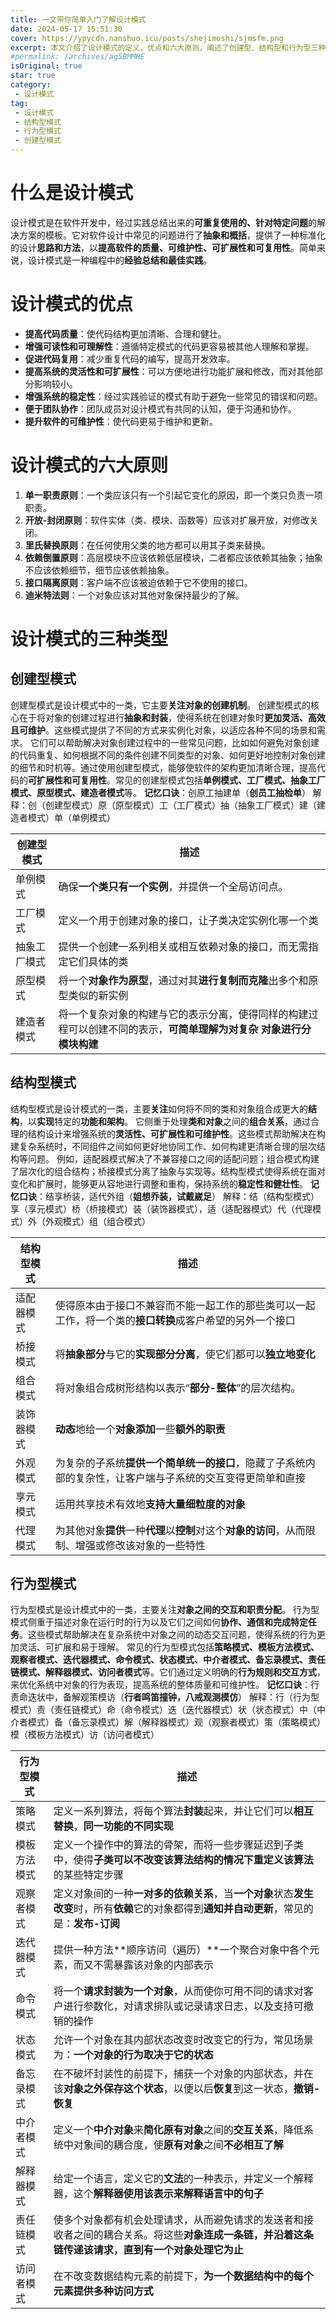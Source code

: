 ```yaml
---
title: 一文带你简单入门了解设计模式
date: 2024-05-17 15:51:30
cover: https://ypycdn.nanshuo.icu/posts/shejimoshi/sjmsfm.png
excerpt: 本文介绍了设计模式的定义、优点和六大原则，阐述了创建型、结构型和行为型三种类型的设计模式，包括其含义和适用场景，并给出了记忆口诀
#permalink: /archives/ag5BMMHE
isOriginal: true
star: true
category:
 - 设计模式
tag:
 - 设计模式
 - 结构型模式
 - 行为型模式
 - 创建型模式
---
```


# 什么是设计模式
设计模式是在软件开发中，经过实践总结出来的**可重复使用的、针对特定问题**的解决方案的模板。它对软件设计中常见的问题进行了**抽象和概括**，提供了一种标准化的设计**思路和方法**，以**提高软件的质量、可维护性、可扩展性和可复用性**。简单来说，设计模式是一种编程中的**经验总结和最佳实践**。
# 设计模式的优点

- **提高代码质量**：使代码结构更加清晰、合理和健壮。
- **增强可读性和可理解性**：遵循特定模式的代码更容易被其他人理解和掌握。
- **促进代码复用**：减少重复代码的编写，提高开发效率。
- **提高系统的灵活性和可扩展性**：可以方便地进行功能扩展和修改，而对其他部分影响较小。
- **增强系统的稳定性**：经过实践验证的模式有助于避免一些常见的错误和问题。
- **便于团队协作**：团队成员对设计模式有共同的认知，便于沟通和协作。
- **提升软件的可维护性**：使代码更易于维护和更新。
# 设计模式的六大原则

1. **单一职责原则**：一个类应该只有一个引起它变化的原因，即一个类只负责一项职责。
2. **开放-封闭原则**：软件实体（类、模块、函数等）应该对扩展开放，对修改关闭。
3. **里氏替换原则**：在任何使用父类的地方都可以用其子类来替换。
4. **依赖倒置原则**：高层模块不应该依赖低层模块，二者都应该依赖其抽象；抽象不应该依赖细节，细节应该依赖抽象。
5. **接口隔离原则**：客户端不应该被迫依赖于它不使用的接口。
6. **迪米特法则**：一个对象应该对其他对象保持最少的了解。
# 设计模式的三种类型
## 创建型模式
创建型模式是设计模式中的一类，它主要**关注对象的创建机制**。
创建型模式的核心在于将对象的创建过程进行**抽象和封装**，使得系统在创建对象时**更加灵活、高效且可维护**。这些模式提供了不同的方式来实例化对象，以适应各种不同的场景和需求。 它们可以帮助解决对象创建过程中的一些常见问题，比如如何避免对象创建的代码重复、如何根据不同的条件创建不同类型的对象、如何更好地控制对象创建的细节和时机等。通过使用创建型模式，能够使软件的架构更加清晰合理，提高代码的**可扩展性和可复用性**。常见的创建型模式包括**单例模式、工厂模式、抽象工厂模式、原型模式、建造者模式**等。
**记忆口诀**：创原工抽建单（**创员工抽检单**）
解释：创（创建型模式）原（原型模式）工（工厂模式）抽（抽象工厂模式）建（建造者模式）单（单例模式）

| 创建型模式 | 描述 |
| --- | --- |
| 单例模式 | 确保**一个类只有一个实例**，并提供一个全局访问点。 |
| 工厂模式 | 定义一个用于创建对象的接口，让子类决定实例化哪一个类 |
| 抽象工厂模式 | 提供一个创建一系列相关或相互依赖对象的接口，而无需指定它们具体的类 |
| 原型模式 | 将一个**对象作为原型**，通过对其**进行复制而克隆**出多个和原型类似的新实例 |
| 建造者模式 | 将一个复杂对象的构建与它的表示分离，使得同样的构建过程可以创建不同的表示，**可简单理解为对复杂 对象进行分模块构建** |

## 结构型模式
结构型模式是设计模式的一类，主要**关注**如何将不同的类和对象组合成更大的**结构**，以**实现**特定的**功能和架构**。 它侧重于处理**类和对象**之间的**组合关系**，通过合理的结构设计来增强系统的**灵活性、可扩展性和可维护性**。这些模式帮助解决在构建复杂系统时，不同组件之间如何更好地协同工作、如何构建更清晰合理的层次结构等问题。 例如，适配器模式解决了不兼容接口之间的适配问题；组合模式构建了层次化的组合结构；桥接模式分离了抽象与实现等。结构型模式使得系统在面对变化和扩展时，能够更从容地进行调整和重构，保持系统的**稳定性和健壮性**。
**记忆口诀**：结享桥装，适代外组（**姐想乔装，试戴崴足**）
解释：结（结构型模式）享（享元模式）桥（桥接模式）装（装饰器模式），适（适配器模式）代（代理模式）外（外观模式）组（组合模式）

| 结构型模式 | 描述 |
| --- | --- |
| 适配器模式 | 使得原本由于接口不兼容而不能一起工作的那些类可以一起工作，将一个类的**接口转换**成客户希望的另外一个接口 |
| 桥接模式 | 将**抽象部分**与它的**实现部分分离**，使它们都可以**独立地变化** |
| 组合模式 | 将对象组合成树形结构以表示“**部分-整体**”的层次结构。 |
| 装饰器模式 | **动态**地给一个**对象添加**一些**额外的职责** |
| 外观模式 | 为复杂的子系统**提供一个简单统一的接口**，隐藏了子系统内部的复杂性，让客户端与子系统的交互变得更简单和直接 |
| 享元模式 | 运用共享技术有效地**支持大量细粒度的对象** |
| 代理模式 | 为其他对象**提供**一种**代理**以**控制**对这个**对象的访问**，从而限制、增强或修改该对象的一些特性 |

## 行为型模式
行为型模式是设计模式中的一类，主要关注**对象之间的交互和职责分配**。
行为型模式侧重于描述对象在运行时的行为以及它们之间如何**协作、通信和完成特定任务**。这些模式帮助解决在复杂系统中对象之间的动态交互问题，使得系统的行为更加灵活、可扩展和易于理解。 常见的行为型模式包括**策略模式、模板方法模式、观察者模式、迭代器模式、命令模式、状态模式、中介者模式、备忘录模式、责任链模式、解释器模式、访问者模式**等。它们通过定义明确的**行为规则和交互方式**，来优化系统中对象的行为表现，提高系统的整体质量和可维护性。
**记忆口诀**：行责命迭状中，备解观策模访（**行者鸣笛撞钟，八戒观测模仿**）
解释：行（行为型模式）责（责任链模式）命（命令模式）迭（迭代器模式）状（状态模式）中（中介者模式）备（备忘录模式）解（解释器模式）观（观察者模式）策（策略模式）模（模板方法模式）访（访问者模式）

| 行为型模式 | 描述 |
| --- | --- |
| 策略模式 | 定义一系列算法，将每个算法**封装**起来，并让它们可以**相互替换**，**同一功能的不同实现** |
| 模板方法模式 | 定义一个操作中的算法的骨架，而将一些步骤延迟到子类中，使得**子类可以不改变该算法结构的情况下重定义该算法**的某些特定步骤 |
| 观察者模式 | 定义对象间的一种**一对多的依赖关系**，当**一个对象**状态**发生改变**时，所有**依赖**它的对象都得到**通知并自动更新**，常见的是：**发布-订阅** |
| 迭代器模式 | 提供一种方法**顺序访问（遍历）**一个聚合对象中各个元素，而又不需暴露该对象的内部表示 |
| 命令模式 | 将一个**请求封装为一个对象**，从而使你可用不同的请求对客户进行参数化，对请求排队或记录请求日志，以及支持可撤销的操作 |
| 状态模式 | 允许一个对象在其内部状态改变时改变它的行为，常见场景为：**一个对象的行为取决于它的状态** |
| 备忘录模式 | 在不破坏封装性的前提下，捕获一个对象的内部状态，并在该**对象之外保存这个状态**，以便以后**恢复**到这一状态，**撤销-恢复** |
| 中介者模式 | 定义一个**中介对象**来**简化原有对象**之间的**交互关系**，降低系统中对象间的耦合度，使**原有对象**之间**不必相互了解** |
| 解释器模式 | 给定一个语言，定义它的**文法**的一种表示，并定义一个解释器，这个**解释器使用该表示来解释语言中的句子** |
| 责任链模式 | 使多个对象都有机会处理请求，从而避免请求的发送者和接收者之间的耦合关系。将这些**对象连成一条链，并沿着这条链传递该请求，直到有一个对象处理它为止** |
| 访问者模式 | 在不改变数据结构元素的前提下，**为一个数据结构中的每个元素提供多种访问方式** |
